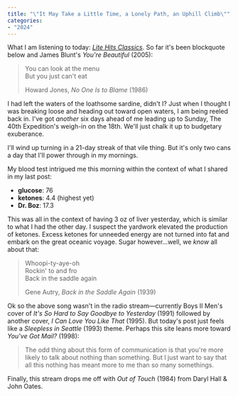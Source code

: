 ```yaml
---
title: "\"It May Take a Little Time, a Lonely Path, an Uphill Climb\""
categories:
- "2024"
---
```


What I am listening to today:  [*Lite Hits Classics*](https://www.accuradio.com/channel/4e38561e77d9e7463600002d).  So far it's been blockquote below and James Blunt's *You're Beautiful* (2005):

> You can look at the menu  
But you just can't eat  
> 
> Howard Jones, *No One Is to Blame* (1986)

I had left the waters of the loathsome sardine, didn't I?  Just when I thought I was breaking loose and heading out toward open waters, I am being reeled back in.  I've got *another* six days ahead of me leading up to Sunday, The 40th Expedition's weigh-in on the 18th.  We'll just chalk it up to budgetary exuberance.  

I'll wind up turning in a 21-day streak of that vile thing.  But it's only two cans a day that I'll power through in my mornings.

My blood test intrigued me this morning within the context of what I shared in my last post: 

* **glucose**: 76
* **ketones**: 4.4 (highest yet)
* **Dr. Boz**: 17.3  

This was all in the context of having 3 oz of liver yesterday, which is similar to what I had the other day.  I suspect the yardwork elevated the production of ketones.  Excess ketones for unneeded energy are not turned into fat and embark on the great oceanic voyage.  Sugar however...well, we *know* all about that:

> Whoopi-ty-aye-oh  
Rockin' to and fro  
Back in the saddle again  
>  
> Gene Autry, *Back in the Saddle Again* (1939)

Ok so the above song wasn't in the radio stream—currently Boys II Men's cover of *It's So Hard to Say Goodbye to Yesterday* (1991) followed by another cover, *I Can Love You Like That* (1995).  But today's post just feels like a *Sleepless in Seattle* (1993) theme. Perhaps this site leans more toward *You've Got Mail?* (1998):

> The odd thing about this form of communication is that you're more likely to talk about nothing than something. But I just want to say that all this nothing has meant more to me than so many somethings.

Finally, this stream drops me off with *Out of Touch* (1984) from Daryl Hall & John Oates.